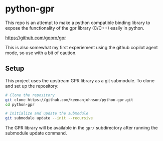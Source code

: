 # python-gpr

This repo is an attempt to make a python compatible binding library to expose the functionality of the gpr library (C/C++) easily in python.

https://github.com/gopro/gpr

This is also somewhat my first experiement using the github copilot agent mode, so use with a bit of caution.

## Setup

This project uses the upstream GPR library as a git submodule. To clone and set up the repository:

```bash
# Clone the repository
git clone https://github.com/keenanjohnson/python-gpr.git
cd python-gpr

# Initialize and update the submodule
git submodule update --init --recursive
```

The GPR library will be available in the `gpr/` subdirectory after running the submodule update command.
